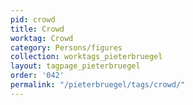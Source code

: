 ```yaml
---
pid: crowd
title: Crowd
worktag: Crowd
category: Persons/figures
collection: worktags_pieterbruegel
layout: tagpage_pieterbruegel
order: '042'
permalink: "/pieterbruegel/tags/crowd/"
---
```

